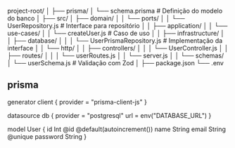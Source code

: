 project-root/
│
├── prisma/
│   └── schema.prisma          # Definição do modelo do banco
│
├── src/
│   ├── domain/
│   │   └── ports/
│   │       └── UserRepository.js     # Interface para repositório
│
│   ├── application/
│   │   └── use-cases/
│   │       └── createUser.js         # Caso de uso
│
│   ├── infrastructure/
│   │   ├── database/
│   │   │   └── UserPrismaRepository.js   # Implementação da interface
│   │   └── http/
│   │       ├── controllers/
│   │       │   └── UserController.js
│   │       ├── routes/
│   │       │   └── userRoutes.js
│   │       └── server.js
│
│   └── schemas/
│       └── userSchema.js         # Validação com Zod
│
├── package.json
└── .env

prisma
---
generator client {
  provider = "prisma-client-js"
}

datasource db {
  provider = "postgresql"
  url      = env("DATABASE_URL")
}

model User {
  id       Int    @id @default(autoincrement())
  name     String
  email    String @unique
  password String
}
